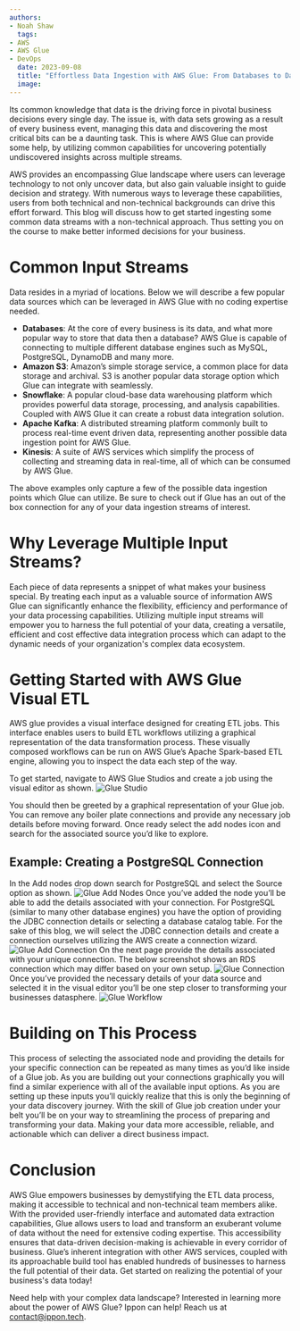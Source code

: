 ```yaml
---
authors:
- Noah Shaw
  tags:
- AWS
- AWS Glue
- DevOps
  date: 2023-09-08
  title: "Effortless Data Ingestion with AWS Glue: From Databases to Data Warehouses"
  image:
---
```


Its common knowledge that data is the driving force in pivotal business decisions every single day. The issue is, with data sets growing as a result of every business event, managing this data and discovering the most critical bits can be a daunting task. This is where AWS Glue can provide some help, by utilizing common capabilities for uncovering potentially undiscovered insights across multiple streams.

AWS provides an encompassing Glue landscape where users can leverage technology to not only uncover data, but also gain valuable insight to guide decision and strategy. With numerous ways to leverage these capabilities, users from both technical and non-technical backgrounds can drive this effort forward. This blog will discuss how to get started ingesting some common data streams with a non-technical approach. Thus setting you on the course to make better informed decisions for your business.

# Common Input Streams
Data resides in a myriad of locations. Below we will describe a few popular data sources which can be leveraged in AWS Glue with no coding expertise needed.

- **Databases**: At the core of every business is its data, and what more popular way to store that data then a database? AWS Glue is capable of connecting to multiple different database engines such as MySQL, PostgreSQL, DynamoDB and many more.
- **Amazon S3**: Amazon’s simple storage service, a common place for data storage and archival. S3 is another popular data storage option which Glue can integrate with seamlessly.
- **Snowflake**: A popular cloud-base data warehousing platform which provides powerful data storage, processing, and analysis capabilities. Coupled with AWS Glue it can create a robust data integration solution.
- **Apache Kafka**: A distributed streaming platform commonly built to process real-time event driven data, representing another possible data ingestion point for AWS Glue.
- **Kinesis**: A suite of AWS services which simplify the process of collecting and streaming data in real-time, all of which can be consumed by AWS Glue.

The above examples only capture a few of the possible data ingestion points which Glue can utilize. Be sure to check out if Glue has an out of the box connection for any of your data ingestion streams of interest.

# Why Leverage Multiple Input Streams?
Each piece of data represents a snippet of what makes your business special. By treating each input as a valuable source of information AWS Glue can significantly enhance the flexibility, efficiency and performance of your data processing capabilities. Utilizing multiple input streams will empower you to harness the full potential of your data, creating a versatile, efficient and cost effective data integration process which can adapt to the dynamic needs of your organization's complex data ecosystem.

# Getting Started with AWS Glue Visual ETL
AWS glue provides a visual interface designed for creating ETL jobs. This interface enables users to build ETL workflows utilizing a graphical representation of the data transformation process. These visually composed workflows can be run on AWS Glue’s Apache Spark-based ETL engine, allowing you to inspect the data each step of the way.

To get started, navigate to AWS Glue Studios and create a job using the visual editor as shown.
![Glue Studio](../images/2023/09/aws-glue-studio.png)

You should then be greeted by a graphical representation of your Glue job. You can remove any boiler plate connections and provide any necessary job details before moving forward. Once ready select the add nodes icon and search for the associated source you’d like to explore.


## Example: Creating a PostgreSQL Connection
In the Add nodes drop down search for PostgreSQL and select the Source option as shown.
![Glue Add Nodes](../images/2023/09/aws-glue-postgres.png)
Once you’ve added the node you’ll be able to add the details associated with your connection. For PostgreSQL (similar to many other database engines) you have the option of providing the JDBC connection details or selecting a database catalog table. For the sake of this blog, we will select the JDBC connection details and create a connection ourselves utilizing the AWS create a connection wizard.
![Glue Add Connection](../images/2023/09/aws-glue-create.png)
On the next page provide the details associated with your unique connection. The below screenshot shows an RDS connection which may differ based on your own setup.
![Glue Connection](../images/2023/09/aws-glue-connection.png)
Once you’ve provided the necessary details of your data source and selected it in the visual editor you’ll be one step closer to transforming your businesses datasphere.
![Glue Workflow](../images/2023/09/aws-glue-workflow.png)

# Building on This Process
This process of selecting the associated node and providing the details for your specific connection can be repeated as many times as you’d like inside of a Glue job. As you are building out your connections graphically you will find a similar experience with all of the available input options. As you are setting up these inputs you’ll quickly realize that this is only the beginning of your data discovery journey. With the skill of Glue job creation under your belt you’ll be on your way to streamlining the process of preparing and transforming your data. Making your data more accessible, reliable, and actionable which can deliver a direct business impact.

# Conclusion
AWS Glue empowers businesses by demystifying the ETL data process, making it accessible to technical and non-technical team members alike. With the provided user-friendly interface and automated data extraction capabilities, Glue allows users to load and transform an exuberant volume of data without the need for extensive coding expertise. This accessibility ensures that data-driven decision-making is achievable in every corridor of business. Glue’s inherent integration with other AWS services, coupled with its approachable build tool has enabled hundreds of businesses to harness the full potential of their data. Get started on realizing the potential of your business's data today!

Need help with your complex data landscape? Interested in learning more about the power of AWS Glue? Ippon can help! Reach us at [contact@ippon.tech](contact@ippon.tech).
